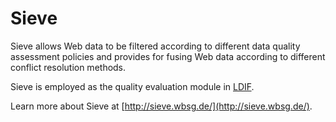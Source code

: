 Sieve
=====

Sieve allows Web data to be filtered according to different data quality assessment policies and provides for fusing Web data according to different conflict resolution methods.

Sieve is employed as the quality evaluation module in [LDIF](https://github.com/wbsg/ldif/). 

Learn more about Sieve at [http://sieve.wbsg.de/](http://sieve.wbsg.de/).

